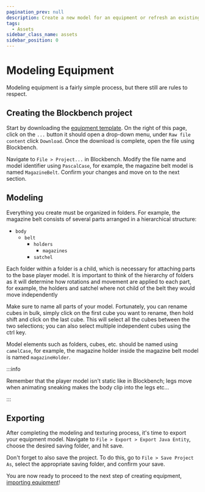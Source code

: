 ```yaml
---
pagination_prev: null
description: Create a new model for an equipment or refresh an existing one
tags:
  - Assets
sidebar_class_name: assets
sidebar_position: 0
---
```


# Modeling Equipment

Modeling equipment is a fairly simple process, but there still are rules to respect.

## Creating the Blockbench project

Start by downloading the [equipment template](https://github.com/Cubed-Development/Modern-Warfare-Cubed/blob/master/assets/templates/EquipmentTemplate.bbmodel). 
On the right of this page, click on the `...` button it should open a drop-down menu, under `Raw file content` click `Download`.
Once the download is complete, open the file using Blockbench.

Navigate to `File > Project...` in Blockbench.
Modify the file name and model identifier using `PascalCase`, for example, the magazine belt model is named `MagazineBelt`.
Confirm your changes and move on to the next section.

## Modeling

Everything you create must be organized in folders.
For example, the magazine belt consists of several parts arranged in a hierarchical structure:

- `body`
  - `belt`
    - `holders`
      - `magazines`
    - `satchel`

Each folder within a folder is a child, which is necessary for attaching parts to the base player model.
It is important to think of the hierarchy of folders as it will determine how rotations and movement are applied to each part, for example, the holders and satchel where not child of the belt they would move independently

Make sure to name all parts of your model.
Fortunately, you can rename cubes in bulk, simply click on the first cube you want to rename, then hold shift and click on the last cube.
This will select all the cubes between the two selections; you can also select multiple independent cubes using the ctrl key.

Model elements such as folders, cubes, etc. should be named using `camelCase`, for example, the magazine holder inside the magazine belt model is named `magazineHolder`.

:::info

Remember that the player model isn't static like in Blockbench; legs move when animating sneaking makes the body clip into the legs etc...

:::

## Exporting

After completing the modeling and texturing process, it's time to export your equipment model.
Navigate to `File > Export > Export Java Entity`, choose the desired saving folder, and hit save.

Don't forget to also save the project.
To do this, go to `File > Save Project As`, select the appropriate saving folder, and confirm your save.

You are now ready to proceed to the next step of creating equipment, [importing equipment](importing-equipment)!
